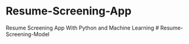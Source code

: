 # Resume-Screening-App
Resume Screening App With Python and Machine Learning 
#   R e s u m e - S c r e e n i n g - M o d e l  
 